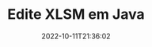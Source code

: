 ---
############################# Static ############################
layout: "auto-gen-editor"
date: 2022-10-11T21:36:02
draft: false
otherformats: doc docx docm dotx xls xlsx ppt pptx pptm mobi epub html mhtml txt xml csv pdf xps msg eml

############################# Head ############################
head_title: "Editor XLSM — Edite XLSM em Java"
head_description: "Como editar XLSM em Java usando algumas linhas de código? Use as APIs de processamento de documentos do GroupDocs para editar, atualizar e salvar mais de 30 formatos de arquivo."

############################# Header ############################
title: "Edite XLSM em Java"
description: "Edição eficaz e robusta do XLSM usando o GroupDocs.Editor do lado do servidor para APIs do Java, sem o uso de qualquer software como Microsoft ou Open Office."
bg_image: "https://cms.admin.containerize.com/templates/aspose/App_Themes/V3/images/bg/header1.png"
bg_overlay: false
button:
    enable: true
    icon: "fas fa-arrow-down"
    label: "Baixar Teste Gratuito"
    link: "https://downloads.groupdocs.com/editor/java"

############################# SubMenu ############################
submenu:
    enable: true

    left:
        img_alt: "GroupDocs.Editor for Java"
        image: "https://cms.admin.containerize.com/templates/groupdocs/images/product-logos/90x90-noborder/groupdocs-editor-java.png"
        product: "GroupDocs.Editor"
        platform: "Java"

    middle:
        button:

            # button loop
            - link: "https://apireference.groupdocs.com/editor/java"
              text: "Referência da API"

            # button loop
            - link: "https://github.com/groupdocs-editor"
              text: "Exemplos de código"

            # button loop
            - link: "https://products.groupdocs.app/editor/family"
              text: "Demonstrações ao vivo"

            # button loop
            - link: "https://purchase.groupdocs.com/pricing/editor/java"
              text: "Preços"

    right:
        link_download: "https://downloads.groupdocs.com/editor"
        link_learn: "https://docs.groupdocs.com/editor/java"
        link_buy: "https://purchase.groupdocs.com"

############################# About ############################
about:
    enable: true
    title: "Sobre a API GroupDocs.Editor for Java"
    content: |
        [GroupDocs.Editor for Java](/pt/editor/java/) API é a escolha certa para editar documentos e apresentações do Microsoft Word, Excel, PowerPoint, Open Office. GroupDocs.Editor é uma API independente que é adequada para sistemas do lado do servidor e back-end onde é necessário alto desempenho. Não depende de nenhum software como Microsoft ou Open Office.

############################# Steps ############################
steps:
    enable: true
    title_left: "Etapas para editar XLSM em Java"
    content_left: |
        [GroupDocs.Editor for Java](/pt/editor/java/) fornece uma maneira fácil e direta para os desenvolvedores editarem os arquivos XLSM usando algumas linhas de código.
        * Crie uma instância da classe `Editor` com caminho ou fluxo de arquivo obrigatório e classe opcional `SpreadsheetLoadOptions` e carregue o arquivo XLSM
        * Crie e defina a instância de classe `SpreadsheetEditOptions` para o formato de arquivo XLSM
        * Chame o método `Editor.Edit()` e obtenha o documento XLSM em formato HTML que é facilmente editável com qualquer editor WYSIWYG.
        * Chame o método `Editor.Save()` e salve o arquivo XLSM editado usando a classe `SpreadsheetSaveOptions`

        
    title_right: "Requisitos de sistema"
    content_right: |
        Uma edição básica de documentos com APIs GroupDocs.Editor for Java pode ser feita implementando algumas etapas fáceis. Nossas APIs são suportadas em todas as principais plataformas e sistemas operacionais. Antes de executar o código abaixo, certifique-se de ter os seguintes pré-requisitos instalados em seu sistema.

        * Sistemas operacionais: Microsoft Windows, Linux, MacOS
        * Ambientes de desenvolvimento: NetBeans, IntelliJ IDEA, Eclipse
        * Estruturas: Java 7 (1.7) and above
        * Obtenha a versão mais recente do GroupDocs.Editor for Java baixada de [Maven](https://repository.groupdocs.com/editor/)
        
    code: |        
        ```java
        // Load the XLSM file into Editor with the optional SpreadsheetLoadOptions
        Editor editor = new Editor("source.xlsm", new SpreadsheetLoadOptions());

        // Create and adjust the edit options
        SpreadsheetEditOptions editOptions = new SpreadsheetEditOptions();
        editOptions.setWorksheetIndex(1);//select a tab (worksheet) to edit

        // Open input XLSM document for edit — obtain an intermediate document, that can be edited
        EditableDocument beforeEdit = editor.edit(editOptions);

        // Grab XLSM document content and associated resources from editable document
        string content = beforeEdit.getContent();

        // Send the content to WYSIWYG-editor, edit it there, and send edited content back to the server-side
        // This step simulates a such operation
        string updatedContent = content.replace("Cell Text", "Edited Cell Text");

        // Grab edited content and resources from WYSIWYG-editor and create a new EditableDocument instance from it
        EditableDocument afterEdit = EditableDocument.fromMarkup(updatedContent, null);

        // Create a save options and select a desired output format
        SpreadsheetSaveOptions saveOptions = new SpreadsheetSaveOptions(SpreadsheetFormats.Xlsm);

        // Save edited XLSM document to the file
        editor.save(afterEdit, "edited.xlsm", saveOptions);
        ```
        
############################# Demos ############################
demos:
    enable: true
    title: "XLSM Editor de demonstrações ao vivo"
    content: |
        Edite XLSM agora mesmo visitando o site [GroupDocs.Editor Live Demos](https://products.groupdocs.app/editor/family).
        A demonstração ao vivo tem os seguintes benefícios
        
############################# More Formats ############################
more_formats:
    enable: true
    title: "Outros editores suportados"
    content: |
        Você também pode editar outros formatos de arquivo. Por favor, veja a lista completa abaixo.


############################# Back to top ###############################
back_to_top:
    enable: true
---